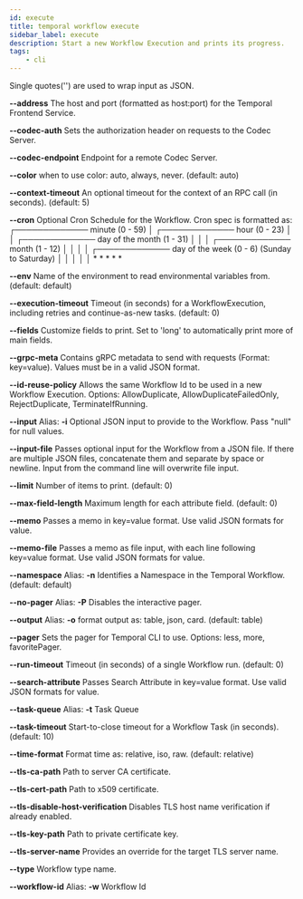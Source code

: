 ```yaml
---
id: execute
title: temporal workflow execute
sidebar_label: execute
description: Start a new Workflow Execution and prints its progress.
tags:
	- cli
---
```



Single quotes('') are used to wrap input as JSON.

**--address**
The host and port (formatted as host:port) for the Temporal Frontend Service.

**--codec-auth**
Sets the authorization header on requests to the Codec Server.

**--codec-endpoint**
Endpoint for a remote Codec Server.

**--color**
when to use color: auto, always, never. (default: auto)

**--context-timeout**
An optional timeout for the context of an RPC call (in seconds). (default: 5)

**--cron**
Optional Cron Schedule for the Workflow. Cron spec is formatted as:
	┌───────────── minute (0 - 59) 
	│ ┌───────────── hour (0 - 23) 
	│ │ ┌───────────── day of the month (1 - 31) 
	│ │ │ ┌───────────── month (1 - 12) 
	│ │ │ │ ┌───────────── day of the week (0 - 6) (Sunday to Saturday) 
	│ │ │ │ │ 
	* * * * *

**--env**
Name of the environment to read environmental variables from. (default: default)

**--execution-timeout**
Timeout (in seconds) for a WorkflowExecution, including retries and continue-as-new tasks. (default: 0)

**--fields**
Customize fields to print. Set to 'long' to automatically print more of main fields.

**--grpc-meta**
Contains gRPC metadata to send with requests (Format: key=value). Values must be in a valid JSON format.

**--id-reuse-policy**
Allows the same Workflow Id to be used in a new Workflow Execution. Options: AllowDuplicate, AllowDuplicateFailedOnly, RejectDuplicate, TerminateIfRunning.

**--input**
Alias: **-i**
Optional JSON input to provide to the Workflow.
Pass "null" for null values.

**--input-file**
Passes optional input for the Workflow from a JSON file.
If there are multiple JSON files, concatenate them and separate by space or newline.
Input from the command line will overwrite file input.

**--limit**
Number of items to print. (default: 0)

**--max-field-length**
Maximum length for each attribute field. (default: 0)

**--memo**
Passes a memo in key=value format. Use valid JSON formats for value.

**--memo-file**
Passes a memo as file input, with each line following key=value format. Use valid JSON formats for value.

**--namespace**
Alias: **-n**
Identifies a Namespace in the Temporal Workflow. (default: default)

**--no-pager**
Alias: **-P**
Disables the interactive pager.

**--output**
Alias: **-o**
format output as: table, json, card. (default: table)

**--pager**
Sets the pager for Temporal CLI to use.
Options: less, more, favoritePager.

**--run-timeout**
Timeout (in seconds) of a single Workflow run. (default: 0)

**--search-attribute**
Passes Search Attribute in key=value format. Use valid JSON formats for value.

**--task-queue**
Alias: **-t**
Task Queue

**--task-timeout**
Start-to-close timeout for a Workflow Task (in seconds). (default: 10)

**--time-format**
Format time as: relative, iso, raw. (default: relative)

**--tls-ca-path**
Path to server CA certificate.

**--tls-cert-path**
Path to x509 certificate.

**--tls-disable-host-verification**
Disables TLS host name verification if already enabled.

**--tls-key-path**
Path to private certificate key.

**--tls-server-name**
Provides an override for the target TLS server name.

**--type**
Workflow type name.

**--workflow-id**
Alias: **-w**
Workflow Id

